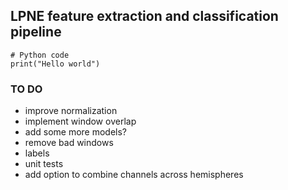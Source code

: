 ## LPNE feature extraction and classification pipeline


```python3
# Python code
print("Hello world")
```


### TO DO
* improve normalization
* implement window overlap
* add some more models?
* remove bad windows
* labels
* unit tests
* add option to combine channels across hemispheres
